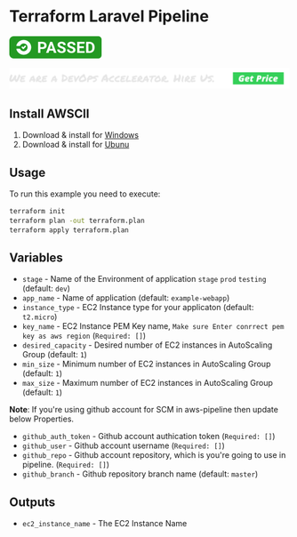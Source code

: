 # Terraform Laravel Pipeline
[![CircleCI](https://github.com/prajavat/terraform-laravel-pipeline/blob/master/docs/passed.svg)]()

[![CircleCI](https://github.com/prajavat/terraform-laravel-pipeline/blob/master/docs/get_prices.svg)](mailto:prashant.rajawat1996@gmail.com)


## Install AWSClI

1. Download & install for [Windows](https://s3.amazonaws.com/aws-cli/AWSCLI64PY3.msi)
1. Download & install for [Ubunu](https://docs.aws.amazon.com/cli/latest/userguide/install-linux.html)

## Usage

To run this example you need to execute:

```bash
terraform init
terraform plan -out terraform.plan
terraform apply terraform.plan
```

## Variables

- `stage` - Name of the Environment of application `stage` `prod` `testing` (default: `dev`)
- `app_name` - Name of application (default: `example-webapp`)
- `instance_type` - EC2 Instance type for your applicaton (default: `t2.micro`)
- `key_name` - EC2 Instance PEM Key name, `Make sure Enter conrrect pem key as aws region` (`Required: []`)
- `desired_capacity` - Desired number of EC2 instances in AutoScaling Group (default: `1`)
- `min_size` - Minimum number of EC2 instances in AutoScaling Group (default: `1`)
- `max_size` - Maximum number of EC2 instances in AutoScaling Group (default: `1`)

**Note**: If you're using github account for SCM in aws-pipeline then update below Properties.

- `github_auth_token` - Github account authication token (`Required: []`)
- `github_user` - Github account username (`Required: []`)
- `github_repo` - Github account repository, which is you're going to use in pipeline. (`Required: []`)
- `github_branch` - Github repository branch name (default: `master`)

## Outputs

- `ec2_instance_name` - The EC2 Instance Name

